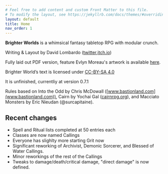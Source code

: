 ```yaml
---
# Feel free to add content and custom Front Matter to this file.
# To modify the layout, see https://jekyllrb.com/docs/themes/#overriding-theme-defaults
layout: default
title: Home
nav_order: 1
---
```

**Brighter Worlds** is a whimsical fantasy tabletop RPG with modular crunch.

Writing & Layout by David Lombardo ([twitter](https://twitter.com/AwkwardTurtle42),[itch.io](https://awkwardturtle.itch.io/))

Fully laid out PDF version, feature Evlyn Moreau's artwork is available [here](https://awkwardturtle.itch.io/brighter-worlds).

Brighter World’s text is licensed under [CC-BY-SA 4.0](https://creativecommons.org/licenses/by-sa/4.0/)

It is unfinished, currentliy at version 0.7.1

Rules based on Into the Odd by Chris McDowall ([www.bastionland.com](www.bastionland.com)), Cairn by Yochai Gal ([cairnrpg.org](cairnrpg.org])), and Macciato Monsters by Eric Nieudan (@surcapitaine).

## Recent changes
 * Spell and Ritual lists completed at 50 entries each
 * Classes are now named Callings
 * Everyone has slighlty more starting Grit now
 * Significant reworking of Archivist, Demonic Sorcerer, and Blessed of Water Callings.
 * Minor reworkings of the rest of the Callings
 * Tweaks to damage/death/critical damage, "direct damage" is now defined.